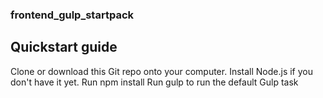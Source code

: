 ### frontend_gulp_startpack

## Quickstart guide

Clone or download this Git repo onto your computer.
Install Node.js if you don't have it yet.
Run npm install
Run gulp to run the default Gulp task

